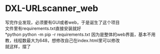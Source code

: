 # DXL-URLscanner_web
写完作业发现，必须要有GUI或者web，于是诞生了这个项目<br>
文件里有requirements.txt直接安装就好<br>
*python
python -m pip -r requirements.txt
因为是整体的web界面，基本不用教，线程数最大为648，想修改自己在index.html里可以修改<br>
就这样，摆了

